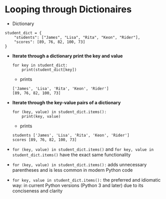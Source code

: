 # Looping through Dictionaires
- Dictionary
```
student_dict = {
    "students": ["James", "Lisa", "Rita", "Keon", "Rider"],
    "scores": [89, 76, 82, 100, 73]
}
```
- **Iterate through a dictionary print the key and value**
    ```
    for key in student_dict:
        print(student_dict[key])
    ```
    - prints
    ```
    ['James', 'Lisa', 'Rita', 'Keon', 'Rider']
    [89, 76, 82, 100, 73]
    ```


- **Iterate through the key-value pairs of a dictionary**
    ```
    for (key, value) in student_dict.items():
        print(key, value)

    ```
    - prints
    ```
    students ['James', 'Lisa', 'Rita', 'Keon', 'Rider']
    scores [89, 76, 82, 100, 73]
    ```

- `for (key, value) in student_dict.items()` and `for key, value in student_dict.items()` have the exact same functionality
- `for (key, value) in student_dict.items():` adds unnecessary parentheses and is less common in modern Python code
- `for key, value in student_dict.items():` the preferred and idiomatic way: in current Python versions (Python 3 and later) due to its conciseness and clarity